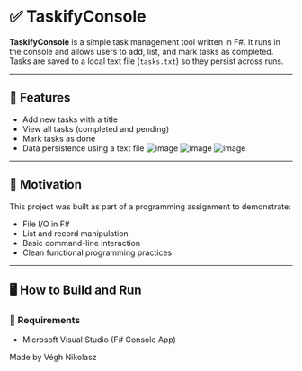 # ✅ TaskifyConsole

**TaskifyConsole** is a simple task management tool written in F#. It runs in the console and allows users to add, list, and mark tasks as completed. Tasks are saved to a local text file (`tasks.txt`) so they persist across runs.

---

## 📌 Features

- Add new tasks with a title
- View all tasks (completed and pending)
- Mark tasks as done
- Data persistence using a text file
![image](https://github.com/user-attachments/assets/018ed740-1c15-47b8-b778-079e3236f184)
![image](https://github.com/user-attachments/assets/cab23a97-700c-4baf-9d69-0fd2cf1b5d41)
![image](https://github.com/user-attachments/assets/f3416c4e-2c68-4973-b90c-84ed0e67d816)




---

## 🎯 Motivation

This project was built as part of a programming assignment to demonstrate:
- File I/O in F#
- List and record manipulation
- Basic command-line interaction
- Clean functional programming practices

---

## 🖥️ How to Build and Run

### 🔧 Requirements
- Microsoft Visual Studio (F# Console App)

Made by Végh Nikolasz

